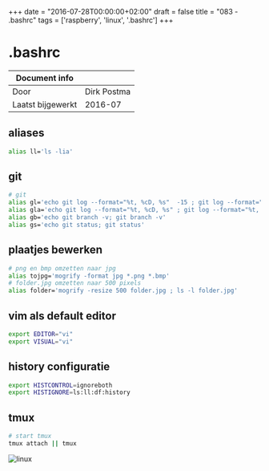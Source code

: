 +++
date = "2016-07-28T00:00:00+02:00"
draft = false
title = "083 - .bashrc"
tags = ['raspberry', 'linux', '.bashrc']
+++

# .bashrc


| Document info       |                   |
|---------------------|-------------------|
| Door                | Dirk Postma       |
| Laatst bijgewerkt   | 2016-07           |


## aliases
```bash
alias ll='ls -lia'
```

## git
```bash
# git
alias gl='echo git log --format="%t, %cD, %s"  -15 ; git log --format="%t, %cD, %s"  -15'
alias gla='echo git log --format="%t, %cD, %s" ; git log --format="%t, %cD, %s" '
alias gb='echo git branch -v; git branch -v'
alias gs='echo git status; git status'
```

## plaatjes bewerken
```bash
# png en bmp omzetten naar jpg
alias tojpg='mogrify -format jpg *.png *.bmp'
# folder.jpg omzetten naar 500 pixels
alias folder='mogrify -resize 500 folder.jpg ; ls -l folder.jpg'
```


## vim als default editor
```bash
export EDITOR="vi"
export VISUAL="vi"
```


## history configuratie
```bash
export HISTCONTROL=ignoreboth
export HISTIGNORE=ls:ll:df:history
```


## tmux
```bash
# start tmux
tmux attach || tmux
```

![linux](/img/logo_linux.jpg)


